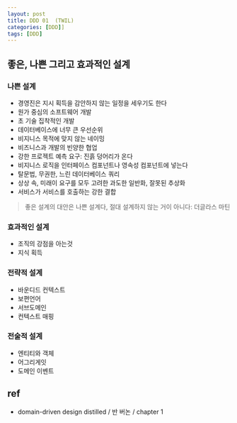 ```yaml
---
layout: post
title: DDD 01  (TWIL)
categories: [DDD]]
tags: [DDD]
---
```


## 좋은, 나쁜 그리고 효과적인 설계 

### 나쁜 설계
 - 경영진은 지시 획득을 감안하지 않는 일정을 세우기도 한다
 - 원가 중심의 소프트웨어 개발
 - 초 기술 집착적인 개발
 - 데이터베이스에 너무 큰 우선순위
 - 비지니스 목적에 맞지 않는 네이밍
 - 비즈니스과 개발의 빈양한 협업
 - 강한 프로젝트 예측 요구: 진흙 덩어리가 온다
 - 비지니스 로직을 인터페이스 컴포넌트나 영속성 컴포넌트에 넣는다
 - 탈문법, 무권한, 느린 데이터베이스 쿼리
 - 상상 속, 미래이 요구를 모두 고려한 과도한 일반화, 잘못된 추상화
 - 서비스가 서비스를 호출하는 강한 결합
> 좋은 설계의 대안은 나쁜 설계다, 절대 설계하지 않는 거이 아니다: 더글라스 마틴

### 효과적인 설계
 - 조직의 강점을 아는것 
 - 지식 획득

### 전략적 설계
 - 바운디드 컨텍스트
 - 보편언어
 - 서브도메인
 - 컨텍스트 매핑
 
### 전술적 설계
 - 엔티티와 객체
 - 어그리게잇
 - 도메인 이벤트

## ref
 - domain-driven design distilled / 반 버논 / chapter 1
